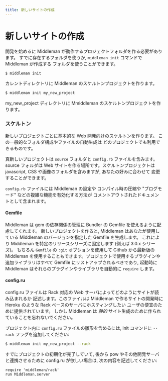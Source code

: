 ```yaml
---
title: 新しいサイトの作成
---
```


# 新しいサイトの作成

開発を始めるに Middleman が動作するプロジェクトフォルダを作る必要があります。
すでに存在するフォルダを使うか, `middleman init` コマンドで Middleman が作成する
フォルダを使うことができます。

``` bash
$ middleman init
```
カレントディレクトリに Middleman のスケルトンプロジェクトを作ります。

``` bash
$ middleman init my_new_project
```
my_new_project ディレクトリに Mmiddleman のスケルトンプロジェクトを作ります。

### スケルトン

新しいプロジェクトごとに基本的な Web 開発向けのスケルトンを作ります。
この一般的なフォルダ構成やファイルの自動生成は
どのプロジェクトでも利用できるものです。

真新しいプロジェクトは `source` フォルダと `config.rb` ファイルを含みます。
source フォルダは Web サイトを作る場所です。スケルトンプロジェクトは
javascript, CSS や画像のフォルダを含みますが, あなたの好みに合わせて
変更することができます。

`config.rb` ファイルには Middleman の設定や
コンパイル時の圧縮や "ブログモード" などの複雑な機能を有効化する方法が
コメントアウトされたドキュメントとして含まれます。

#### Gemfile

Middleman は gem の依存関係の管理に Bundler の Gemfile を使えるように配慮してくれます。
新しいプロジェクトを作ると, Middleman はあなたが使用している
Middleman のバージョンを指定した Gemfile を生成します。
これにより Middleman を特定のリリースシリーズに固定します (例えば 3.0.x シリーズ)。
もちろん `Gemfile` の `:git` オプションを使用して Github から最新版の
Middleman を使用することもできます。プロジェクトで使用するプラグインや
追加ライブラリはすべて Gemfile にリストアップされるべきであり,
起動時に Middleman はそれらのプラグインやライブラリを自動的に `require` します。

#### config.ru

config.ru ファイルは Rack 対応の Web サーバによってどのようにサイトが読み込まれるか
記述します。このファイルは Middleman で作るサイトの開発時に Heroku のような Rack ベースのサーバにホスティングしたい
ユーザの便宜のために提供されています。
しかし Middleman は *静的* サイト生成のために作られていることを忘れないでください。

プロジェクト内に `config.ru` ファイルの雛形を含めるには, init コマンドに `--rack`
フラグを追加してください:

``` bash
$ middleman init my_new_project --rack
```

すでにプロジェクトの初期化が完了していて, 後から pow やその他開発サーバと連携させるために
config.ru が欲しい場合は, 次の内容を記述してください:

```
require 'middleman/rack'
run Middleman.server
```
